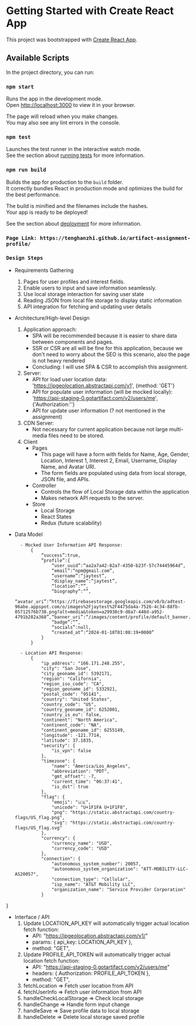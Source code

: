 # Getting Started with Create React App

This project was bootstrapped with [Create React App](https://github.com/facebook/create-react-app).

## Available Scripts

In the project directory, you can run:

### `npm start`

Runs the app in the development mode.\
Open [http://localhost:3000](http://localhost:3000) to view it in your browser.

The page will reload when you make changes.\
You may also see any lint errors in the console.

### `npm test`

Launches the test runner in the interactive watch mode.\
See the section about [running tests](https://facebook.github.io/create-react-app/docs/running-tests) for more information.

### `npm run build`

Builds the app for production to the `build` folder.\
It correctly bundles React in production mode and optimizes the build for the best performance.

The build is minified and the filenames include the hashes.\
Your app is ready to be deployed!

See the section about [deployment](https://facebook.github.io/create-react-app/docs/deployment) for more information.

### `Page Link: https://tenghanzhi.github.io/artifact-assignment-profile/`

### `Design Steps`
- Requirements Gathering
  1. Pages for user profiles and interest fields.
  2. Enable users to input and save information seamlessly.
  3. Use local storage interaction for saving user state
  4. Reading JSON from local file storage to display static information
  5. API integration for fetching and updating user details
   
- Architecture/High-level Design
  1. Application approach:
        - SPA will be recommended because it is easier to share data between components and pages.
        - SSR or CSR are all will be fine for this application, because we don't need to worry about the SEO is this scenario, also the page is not heavy rendered
        - Concluding: I will use SPA & CSR to accomplish this assignment.
  2. Server:
        - API for load user location data: 'https://ipgeolocation.abstractapi.com/v1', {method: 'GET'}
        - API for populate user information (will be mocked locally): 'https://api-staging-0.gotartifact.com/v2/users/me', {'Authorization:''}
        - API for update user information (? not mentioned in the assignment)
  3. CDN Server:
        - Not necessary for current application because not large multi-media files need to be stored.
  4. Client
        - Pages
            - This page will have a form with fields for Name, Age, Gender, Location, Interest 1, Interest 2, Email, Username, Display Name, and Avatar URI.
            - The form fields are populated using data from local storage, JSON file, and APIs.
        - Controller
            - Controls the flow of Local Storage data within the application
            - Makes network API requests to the server.
        - Store
            - Local Storage
            - React States
            - Redux (future scalability)

- Data Model
  
        - Mocked User Information API Response: 
            {
                “success”:true,
                “profile”:{
                    “user_uuid”:“aa2a7a42-82a7-4350-b23f-57c74445964d”,
                    “email”:“npm@gmail.com”,
                    “username”:“jaytest”,
                    “display_name”:“jaytest”,
                    “location”:“”,
                    “biography”:“”,
                    “avatar_uri”:“https://firebasestorage.googleapis.com/v0/b/adtest-96abe.appspot.com/o/images%2Fjaytest%2F4475da4a-7526-4c34-88fb-05712576b738.png?alt=media&token=a29930c9-d8a7-448d-a952-4791b282a368”,“banner_uri”:“/images/content/profile/default_banner.png”,
                    “badge”:“”,
                    “socials”:null,
                    “created_at”:“2024-01-18T01:08:19+0000”
                }
            }
            
        - Location API Response:
            {
                "ip_address": "166.171.248.255",
                "city": "San Jose",
                "city_geoname_id": 5392171,
                "region": "California",
                "region_iso_code": "CA",
                "region_geoname_id": 5332921,
                "postal_code": "95141",
                "country": "United States",
                "country_code": "US",
                "country_geoname_id": 6252001,
                "country_is_eu": false,
                "continent": "North America",
                "continent_code": "NA",
                "continent_geoname_id": 6255149,
                "longitude": -121.7714,
                "latitude": 37.1835,
                "security": {
                    "is_vpn": false
                },
                "timezone": {
                    "name": "America/Los_Angeles",
                    "abbreviation": "PDT",
                    "gmt_offset": -7,
                    "current_time": "06:37:41",
                    "is_dst": true
                },
                "flag": {
                    "emoji": "🇺🇸",
                    "unicode": "U+1F1FA U+1F1F8",
                    "png": "https://static.abstractapi.com/country-flags/US_flag.png",
                    "svg": "https://static.abstractapi.com/country-flags/US_flag.svg"
                },
                "currency": {
                    "currency_name": "USD",
                    "currency_code": "USD"
                },
                "connection": {
                    "autonomous_system_number": 20057,
                    "autonomous_system_organization": "ATT-MOBILITY-LLC-AS20057",
                    "connection_type": "Cellular",
                    "isp_name": "AT&T Mobility LLC",
                    "organization_name": "Service Provider Corporation"
                }
}

- Interface / API
  1. Update LOCATION_API_KEY will automatically trigger actual location fetch function: 
      - API: "https://ipgeolocation.abstractapi.com/v1/"
      - params: { api_key: LOCATION_API_KEY },
      - method: "GET",
  2. Update PROFILE_API_TOKEN will automatically trigger actual location fetch function:
      - API: "https://api-staging-0.gotartifact.com/v2/users/me"
      - headers: { Authorization: PROFILE_API_TOKEN },
      - method: "GET",
  3. fetchLocation => Fetch user location from API
  4. fetchUserInfo => Fetch user information from API
  5. handleCheckLocalStorage => Check local storage
  6. handleChange => Handle form input change
  7. handleSave => Save profile data to local storage
  8. handleDelete => Delete local storage saved profile